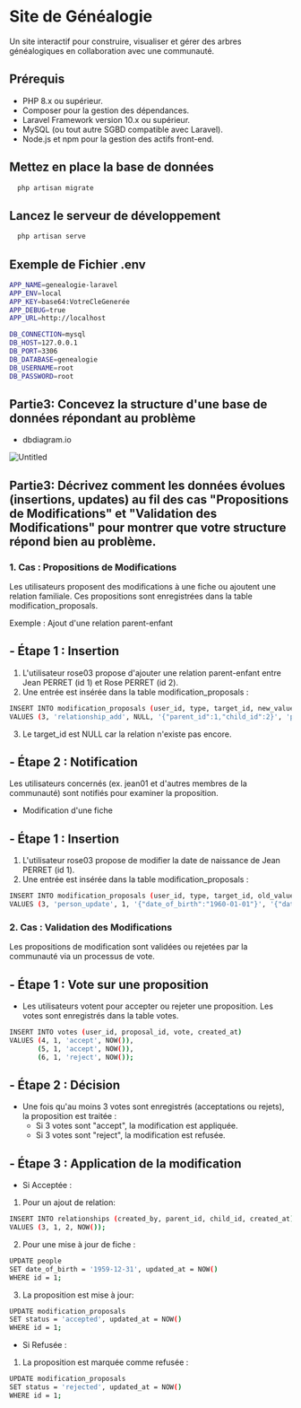
# Site de Généalogie

Un site interactif pour construire, visualiser et gérer des arbres généalogiques en collaboration avec une communauté.

## Prérequis

- PHP 8.x ou supérieur.
- Composer pour la gestion des dépendances.
- Laravel Framework version 10.x ou supérieur.
- MySQL (ou tout autre SGBD compatible avec Laravel).
- Node.js et npm pour la gestion des actifs front-end.

## Mettez en place la base de données

```bash
  php artisan migrate
``` 

## Lancez le serveur de développement 

```bash
  php artisan serve
``` 

## Exemple de Fichier .env

```bash
APP_NAME=genealogie-laravel
APP_ENV=local
APP_KEY=base64:VotreCleGenerée
APP_DEBUG=true
APP_URL=http://localhost

DB_CONNECTION=mysql
DB_HOST=127.0.0.1
DB_PORT=3306
DB_DATABASE=genealogie
DB_USERNAME=root
DB_PASSWORD=root

``` 

## Partie3: Concevez la structure d'une base de données répondant au problème
- dbdiagram.io


![Untitled](https://github.com/user-attachments/assets/3c97adab-51c9-482d-a702-c7ed4f841e2d)

## Partie3: Décrivez comment les données évolues (insertions, updates) au fil des cas "Propositions de Modifications" et "Validation des Modifications" pour montrer que votre structure répond bien au problème.

### 1. Cas : Propositions de Modifications
Les utilisateurs proposent des modifications à une fiche ou ajoutent une relation familiale. Ces propositions sont enregistrées dans la table modification_proposals.

Exemple : Ajout d'une relation parent-enfant

## - Étape 1 : Insertion
1. L'utilisateur rose03 propose d'ajouter une relation parent-enfant entre Jean PERRET (id 1) et Rose PERRET (id 2).
2. Une entrée est insérée dans la table modification_proposals :

```bash
INSERT INTO modification_proposals (user_id, type, target_id, new_value, status, created_at)
VALUES (3, 'relationship_add', NULL, '{"parent_id":1,"child_id":2}', 'pending', NOW());
``` 

  3. Le target_id est NULL car la relation n'existe pas encore.


## - Étape 2 : Notification
Les utilisateurs concernés (ex. jean01 et d'autres membres de la communauté) sont notifiés pour examiner la proposition.
- Modification d'une fiche

## - Étape 1 : Insertion

1. L'utilisateur rose03 propose de modifier la date de naissance de Jean PERRET (id 1).
2. Une entrée est insérée dans la table modification_proposals :

```bash
INSERT INTO modification_proposals (user_id, type, target_id, old_value, new_value, status, created_at)
VALUES (3, 'person_update', 1, '{"date_of_birth":"1960-01-01"}', '{"date_of_birth":"1959-12-31"}', 'pending', NOW());
``` 

### 2. Cas : Validation des Modifications

Les propositions de modification sont validées ou rejetées par la communauté via un processus de vote.

## - Étape 1 : Vote sur une proposition

- Les utilisateurs votent pour accepter ou rejeter une proposition. Les votes sont enregistrés dans la table votes.

```bash
INSERT INTO votes (user_id, proposal_id, vote, created_at)
VALUES (4, 1, 'accept', NOW()),
       (5, 1, 'accept', NOW()),
       (6, 1, 'reject', NOW());
``` 

## - Étape 2 : Décision
- Une fois qu'au moins 3 votes sont enregistrés (acceptations ou rejets), la proposition est traitée :
     - Si 3 votes sont "accept", la modification est appliquée.
     - Si 3 votes sont "reject", la modification est refusée.

## - Étape 3 : Application de la modification

- Si Acceptée :
1.  Pour un ajout de relation:

```bash
INSERT INTO relationships (created_by, parent_id, child_id, created_at)
VALUES (3, 1, 2, NOW());
``` 

2. Pour une mise à jour de fiche :

```bash
UPDATE people
SET date_of_birth = '1959-12-31', updated_at = NOW()
WHERE id = 1;
``` 
3. La proposition est mise à jour:

```bash
UPDATE modification_proposals
SET status = 'accepted', updated_at = NOW()
WHERE id = 1;
``` 

- Si Refusée  :
1.  La proposition est marquée comme refusée :

```bash
UPDATE modification_proposals
SET status = 'rejected', updated_at = NOW()
WHERE id = 1;
``` 

